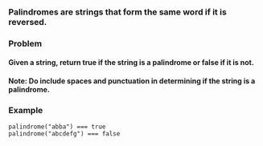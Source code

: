 ### Palindromes are strings that form the same word if it is reversed.

### Problem

#### Given a string, return true if the string is a palindrome or false if it is not.
#### Note: Do include spaces and punctuation in determining if the string is a palindrome.


### Example
```
palindrome("abba") === true
palindrome("abcdefg") === false
```
